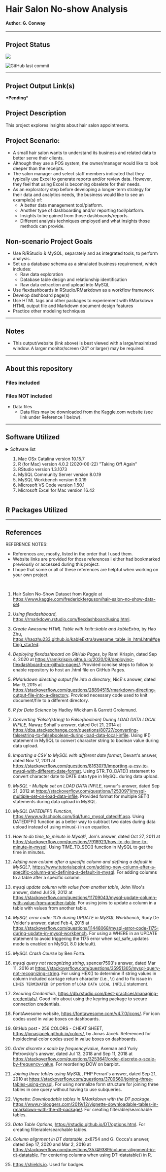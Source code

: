 # Hair Salon No-show Analysis
#### Author: G. Conway 

***

## Project Status

![](https://img.shields.io/badge/Project--Status-45%25-yellow)

![GitHub last commit](https://img.shields.io/github/last-commit/gconway012/Hair_Salon_No-Show)

***

## Project Output Link(s)

**\*Pending\***

## Project Description

This project explores insights about hair salon appointments.

## Project Scenario:

* A small hair salon wants to understand its business and related data to better serve their clients.  
* Although they use a POS system, the owner/manager would like to look deeper than the receipts.
* The salon manager and select staff members indicated that they typically use Excel to generate reports and/or review data. However, they feel that using Excel is becoming obselete for their needs.
* As an exploratory step before developing a longer-term strategy for their data and analytics needs, the business would like to see an example(s) of:
    + A better data management tool/platform.
    + Another type of dashboarding and/or reporting tool/platform.
    + Insights to be gained from those dashboards/reports.
    + Different analysis techniques employed and what insights those methods can provide.

## Non-scenario Project Goals

* Use R/RStudio & MySQL, separately and as integrated tools, to perform analysis.
* Set up a database schema as a simulated business requirement, which includes:
    + Raw data exploration
    + Database table design and relationship identification
    + Raw data extraction and upload into MySQL
* Use flexdashboards in RStudio/RMarkdown as a workflow framework
* Develop dashboard page(s) 
* Use HTML tags and other packages to experiement with RMarkdown HTML output file and Markdown document design features
* Practice other modeling techniques

***

## Notes

* This output/website (link above) is best viewed with a large/maximized window. A larger monitor/screen (24" or larger) may be required.

***

## About this repository

### Files included



### Files NOT included

* Data files
    + Data files may be downloaded from the Kaggle.com website (see link under Reference 1 below).

***

## Software Utilized

<details>
    <summary> Software list
        <ol>
            <li>Mac OSx Catalina version 10.15.7</li>
            <li>R (for Mac) version 4.0.2 (2020-06-22) "Taking Off Again"</li>
            <li>RStudio version 1.3.1073</li>
            <li>MySQL Community Server version 8.0.19</li>
            <li>MySQL Workbench version 8.0.19</li>
            <li>Microsoft VS Code version 1.50.1</li>
            <li>Microsoft Excel for Mac version 16.42</li>
        </ol>
    </summary>
</details>

## R Packages Utilized



***

## References

REFERENCE NOTES:
* References are, mostly, listed in the order that I used them.
* Website links are provided for those references I either had bookmarked previously or accessed during this project.
* I hope that some or all of these references are helpful when working on your own project.

<br>

1. Hair Salon No-Show Dataset from Kaggle at https://www.kaggle.com/frederickferguson/hair-salon-no-show-data-set.

2. *Using flexdashboard*, https://rmarkdown.rstudio.com/flexdashboard/using.html.

3. *Create Awesome HTML Table with knitr::kable and kableExtra*, by Hao Zhu, https://haozhu233.github.io/kableExtra/awesome_table_in_html.html#getting_started.

4. *Deploying flexdashboard on GitHub Pages*, by Rami Krispin, dated Sep 4, 2020 at https://ramikrispin.github.io/2020/09/deploying-flexdashboard-on-github-pages/. Provided concise steps to follow to enable repository to host an .html file on GitHub Pages.

5. *RMarkdown directing output file into a directory*, NicE's answer, dated Mar 9, 2015 at https://stackoverflow.com/questions/28894515/rmarkdown-directing-output-file-into-a-directory. Provided necessary code used to knit document/file to a different directory.

6. *R for Data Science* by Hadley Wickham & Garrett Grolemund.

7. *Converting 'False'(string) to False(boolean) During LOAD DATA LOCAL INFILE*, Nawaz Sohail's answer, dated Oct 21, 2014 at https://dba.stackexchange.com/questions/80727/converting-falsestring-to-falseboolean-during-load-data-local-infile. Using IF() statement in MySQL to convert character string to boolean value during data upload.

8. *Importing a CSV to MySQL with different date format*, Devart's answer, dated Nov 17, 2011 at https://stackoverflow.com/questions/8163079/importing-a-csv-to-mysql-with-different-date-format. Using STR_TO_DATE() statement to convert character date to DATE data type in MySQL during data upload.

9. *MySQL - Multiple set on LOAD DATA INFILE*, ravnur's answer, dated Sep 21, 2012 at https://stackoverflow.com/questions/12530971/mysql-multiple-set-on-load-data-infile. Provided format for multiple SET() statements during data upload in MySQL.

10. *MySQL DATEDIFF() Function*, https://www.w3schools.com/Sql/func_mysql_datediff.asp. Using DATEDIFF() function as a better way to subtract two dates during data upload instead of using minus(-) in an equation.

11. *How to do time_to_minute in Mysql?*, Jon's answer, dated Oct 27, 2011 at https://stackoverflow.com/questions/7918923/how-to-do-time-to-minute-in-mysql. Using TIME_TO_SEC() function in MySQL to get the time in minutes.

12. *Adding new column after a specific column and defining a default in MySQL?*, https://www.tutorialspoint.com/adding-new-column-after-a-specific-column-and-defining-a-default-in-mysql. For adding columns to a table after a specific column.

13. *mysql update column with value from another table*, John Woo's answer, dated Jul 29, 2012 at https://stackoverflow.com/questions/11709043/mysql-update-column-with-value-from-another-table. For using joins to update a column in a table with values from another table.

14. *MySQL error code: 1175 during UPDATE in MySQL Workbench*, Rudy De Volder's answer, dated Feb 4, 2015 at https://stackoverflow.com/questions/11448068/mysql-error-code-1175-during-update-in-mysql-workbench. For using a WHERE in an UPDATE statement to avoid triggering the 1175 error when sql_safe_updates mode is enabled on MySQL 8.0 (default).

15. *MySQL Crash Course* by Ben Forta.

16. *mysql query not recognizing string*, spencer7593's answer, dated Mar 11, 2016 at https://stackoverflow.com/questions/35951305/mysql-query-not-recognizing-string. For using HEX() to determine if string values in column included carriage return character (i.e., \r) and to fix issue in `LINES TERMINATED BY` portion of `LOAD DATA LOCAL INFILE` statement.

17. *Securing Credentials*, https://db.rstudio.com/best-practices/managing-credentials/. Good info about using the keyring package to secure connection credentials.

18. FontAwesome website, https://fontawesome.com/v4.7.0/icons/. For icon codes used in value boxes on dashboards.

19. GitHub post - 256 COLORS - CHEAT SHEET, https://jonasjacek.github.io/colors/, by Jonas Jacek. Referenced for hexidecimal color codes used in value boxes on dashboards.

20. *Order discrete x scale by frequency/value*, Axeman and Yuriy Petrovskiy's answer, dated Jul 13, 2018 and Sep 11, 2018 at https://stackoverflow.com/questions/3253641/order-discrete-x-scale-by-frequency-value. For reordering DOW on barplot.

21. *Joining three tables using MySQL*, PHP Ferrari's answer, dated Sep 21, 2010 at https://stackoverflow.com/questions/3709560/joining-three-tables-using-mysql. For using normalize form structure for joining three tables in one query without having to use subqueries.

22. *Vignette: Downloadable tables in RMarkdown with the DT package*, https://www.r-bloggers.com/2019/12/vignette-downloadable-tables-in-rmarkdown-with-the-dt-package/. For creating filterable/searchable tables.

23. *Data Table Options*, https://rstudio.github.io/DT/options.html. For creating filterable/searchable tables.

24. *Column alignment in DT datatable*, zx8754 and G. Cocca's answer, dated Sep 17, 2020 and Mar 2, 2016 at https://stackoverflow.com/questions/35749389/column-alignment-in-dt-datatable. For centering columns when using DT::datatable() in R.

25. https://shields.io. Used for badges.